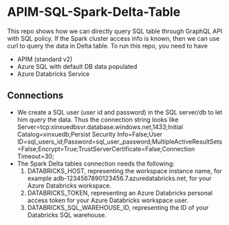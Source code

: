 # APIM-SQL-Spark-Delta-Table
This repo shows how we can directly query SQL table through GraphQL API with SQL policy. If the Spark cluster access info is known, then we can use curl to query the data in Delta table. To run this repo, you need to have
- APIM (standard v2)
- Azure SQL with default DB data populated
- Azure Databricks Service

## Connections
- We create a SQL user (user id and password) in the SQL server/db to let him query the data. Thus the connection string looks like
Server=tcp:xinxuedbsvr.database.windows.net,1433;Initial Catalog=xinxuedb;Persist Security Info=False;User ID=sql_users_id;Password=sql_user_password;MultipleActiveResultSets=False;Encrypt=True;TrustServerCertificate=False;Connection Timeout=30;
- The Spark Delta tables connection needs the following:
  1. DATABRICKS_HOST, representing the workspace instance name, for example adb-1234567890123456.7.azuredatabricks.net, for your Azure Databricks workspace.
  2. DATABRICKS_TOKEN, representing an Azure Databricks personal access token for your Azure Databricks workspace user.
  3. DATABRICKS_SQL_WAREHOUSE_ID, representing the ID of your Databricks SQL warehouse.
